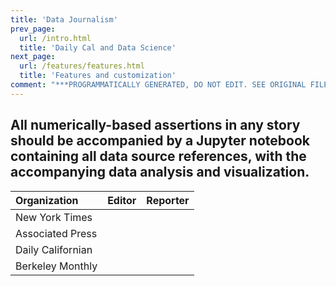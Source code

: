 ```yaml
---
title: 'Data Journalism'
prev_page:
  url: /intro.html
  title: 'Daily Cal and Data Science'
next_page:
  url: /features/features.html
  title: 'Features and customization'
comment: "***PROGRAMMATICALLY GENERATED, DO NOT EDIT. SEE ORIGINAL FILES IN /content***"
---
```

## All numerically-based assertions in any story should be accompanied by a Jupyter notebook containing all data source references, with the accompanying data analysis and visualization.

Organization | Editor | Reporter
 :--- | :--- | :---
New York Times  |   |
Associated Press  |   |
Daily Californian  |   |
Berkeley Monthly  |   |  
